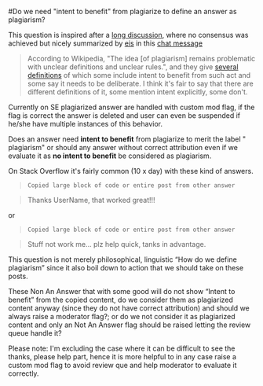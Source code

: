 #Do we need "intent to benefit" from plagiarize to define an answer as plagiarism?

This question is inspired after a [long discussion](http://chat.stackoverflow.com/rooms/137597/discussion-on-answer-by-tunaki-flag-declined-for-plagiarized-answer), where no consensus was achieved but nicely summarized by [eis](http://chat.stackoverflow.com/transcript/message/36022846#36022846) in this [chat message](http://chat.stackoverflow.com/transcript/message/36022846#36022846) 

> According to Wikipedia, "The idea [of plagiarism] remains problematic with unclear definitions and unclear rules.", and they give [several definitions](https://en.wikipedia.org/wiki/Plagiarism#Academia) of which some include intent to benefit from such act and some say it needs to be deliberate. I think it's fair to say that there are different definitions of it, some mention intent explicitly, some don't.

Currently on SE plagiarized answer are handled with custom mod flag, if the flag is correct the answer is deleted and user can even be suspended if he/she have multiple instances of this behavior.

Does an answer need **intent to benefit** from plagiarize to merit the label " plagiarism" or should any answer without correct attribution even if we evaluate it as **no intent to benefit** be considered as plagiarism.

On Stack Overflow it's fairly common (10 x day) with these kind of answers.

> `Copied large block of code or entire post from other answer`

> Thanks UserName, that worked great!!!  

or

> `Copied large block of code or entire post from other answer`

> Stuff not work me... plz help quick, tanks in advantage.

This question is not merely philosophical, linguistic “How do we define plagiarism” since it also boil down to action that we should take on these posts.

These Non An Answer that with some good will do not show “Intent to benefit” from the copied content, do we consider them as plagiarized content anyway (since they do not have correct attribution) and should we always raise a moderator flag?; or do we not consider it as plagiarized content and only an Not An Answer flag should be raised letting the review queue handle it?

Please note:
I'm excluding the case where it can be difficult to see the thanks, please help part, hence it is more helpful to in any case raise a custom mod flag to avoid review que and help moderator to evaluate it correctly.  
